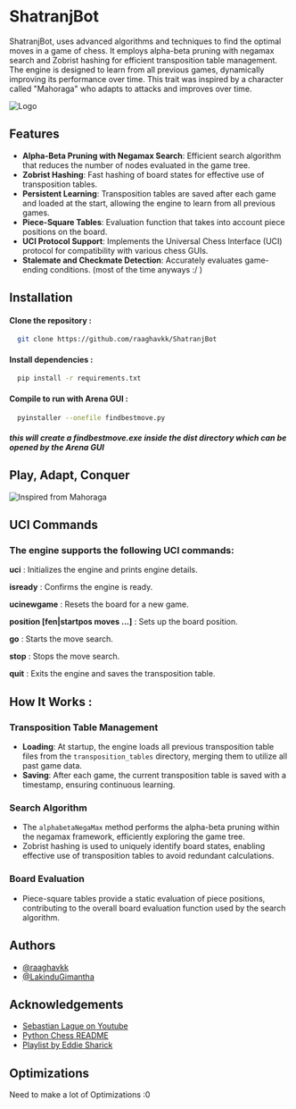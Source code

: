 
# ShatranjBot

ShatranjBot, uses advanced algorithms and techniques to find the optimal moves in a game of chess. It employs alpha-beta pruning with negamax search and Zobrist hashing for efficient transposition table management. The engine is designed to learn from all previous games, dynamically improving its performance over time. This trait was inspired by a character called "Mahoraga" who adapts to attacks and improves over time. 



![Logo](https://i.ibb.co/YyZjJ9J/SHATRANJ-BOT-1.png)


## Features
- **Alpha-Beta Pruning with Negamax Search**: Efficient search algorithm that reduces the number of nodes evaluated in the game tree.
- **Zobrist Hashing**: Fast hashing of board states for effective use of transposition tables.
- **Persistent Learning**: Transposition tables are saved after each game and loaded at the start, allowing the engine to learn from all previous games.
- **Piece-Square Tables**: Evaluation function that takes into account piece positions on the board.
- **UCI Protocol Support**: Implements the Universal Chess Interface (UCI) protocol for compatibility with various chess GUIs.
- **Stalemate and Checkmate Detection**: Accurately evaluates game-ending conditions. (most of the time anyways :/ )
## Installation

#### Clone the repository :

```bash
  git clone https://github.com/raaghavkk/ShatranjBot
```

#### Install dependencies :

```bash
  pip install -r requirements.txt
```

#### Compile to run with Arena GUI :

```bash
  pyinstaller --onefile findbestmove.py 
```

##### this will create a findbestmove.exe inside the dist directory which can be opened by the Arena GUI

## Play, Adapt, Conquer

![Inspired from Mahoraga](https://i.ibb.co/zPKGD9c/bg-f8f8f8-flat-750x-075-f-pad-750x1000-f8f8f8.png)


## UCI Commands
### The engine supports the following UCI commands:

**uci** : Initializes the engine and prints engine details.

**isready** : Confirms the engine is ready.

**ucinewgame** : Resets the board for a new game.

**position [fen|startpos moves ...]** : Sets up the board position.

**go** : Starts the move search.

**stop** : Stops the move search.

**quit** : Exits the engine and saves the transposition table.

## How It Works :

### Transposition Table Management

- **Loading**: At startup, the engine loads all previous transposition table files from the `transposition_tables` directory, merging them to utilize all past game data.
- **Saving**: After each game, the current transposition table is saved with a timestamp, ensuring continuous learning.

### Search Algorithm

- The `alphabetaNegaMax` method performs the alpha-beta pruning within the negamax framework, efficiently exploring the game tree.
- Zobrist hashing is used to uniquely identify board states, enabling effective use of transposition tables to avoid redundant calculations.

### Board Evaluation

- Piece-square tables provide a static evaluation of piece positions, contributing to the overall board evaluation function used by the search algorithm.

## Authors

- [@raaghavkk](https://github.com/raaghavkk/) 
- [@LakinduGimantha](https://github.com/LakinduGimantha)


## Acknowledgements

 - [Sebastian Lague on Youtube](https://www.youtube.com/watch?v=U4ogK0MIzqk)
 - [Python Chess README](https://python-chess.readthedocs.io/en/latest/)
 - [Playlist by Eddie Sharick](https://www.youtube.com/playlist?list=PLBwF487qi8MGU81nDGaeNE1EnNEPYWKY_)


## Optimizations

Need to make a lot of Optimizations :0

